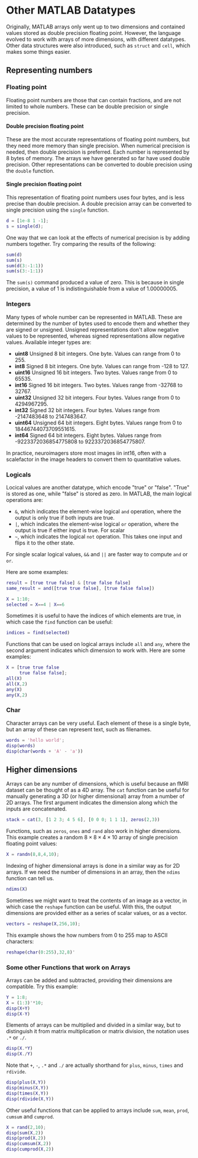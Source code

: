 # Other MATLAB Datatypes
Originally, MATLAB arrays only went up to two dimensions and contained values stored as double precision floating point.
However, the language evolved to work with arrays of more dimensions, with different datatypes.
Other data structures were also introduced, such as ``struct`` and ``cell``, which makes some things easier.

## Representing numbers
### Floating point
Floating point numbers are those that can contain fractions, and are not limited to whole numbers.
These can be double precision or single precision.  
#### Double precision floating point
These are the most accurate representations of floating point numbers, but they need more memory than single precision.
When numerical precision is needed, then double precision is preferred. Each number is represented by 8 bytes of memory.
The arrays we have generated so far have used double precision.  Other representations can be converted to double precision using the ``double`` function.

#### Single precision floating point
This representation of floating point numbers uses four bytes, and is less precise than double precision.
A double precision array can be converted to single precision using the ``single`` function.
```matlab
d = [1e-8 1 -1];
s = single(d);
```
One way that we can look at the effects of numerical precision is by adding numbers together.  Try comparing the results of the following:
```matlab
sum(d)
sum(s)
sum(d(3:-1:1))
sum(s(3:-1:1))
```
The ``sum(s)`` command produced a value of zero.  This is because in single precision, a value of 1 is indistinguishable from a value of 1.00000005.

### Integers
Many types of whole number can be represented in MATLAB. These are determined by the number of bytes used to encode them and whether they are signed or unsigned.
Unsigned representations don't allow negative values to be represented, whereas signed representations allow negative values.
Available integer types are:
* **uint8** Unsigned 8 bit integers. One byte. Values can range from 0 to 255.
* **int8** Signed 8 bit integers. One byte. Values can range from -128 to 127.
* **uint16** Unsigned 16 bit integers. Two bytes. Values range from 0 to 65535.
* **int16** Signed 16 bit integers. Two bytes. Values range from -32768 to 32767.
* **uint32** Unsigned 32 bit integers. Four bytes. Values range from 0 to 4294967295.
* **int32** Signed 32 bit integers. Four bytes. Values range from -2147483648 to 2147483647.
* **uint64** Unsigned 64 bit integers. Eight bytes. Values range from 0 to 18446744073709551615.
* **int64** Signed 64 bit integers. Eight bytes. Values range from -9223372036854775808 to 9223372036854775807.

In practice, neuroimagers store most images iin int16, often with a scalefactor in the image headers to convert them to quantitative values.

### Logicals
Locical values are another datatype, which encode "true" or "false". "True" is stored as one, while "false" is stored as zero.
In MATLAB, the main logical operations are:

* ``&``, which indicates the element-wise logical ``and`` operation, where the output is only true if both inputs are true. 
* ``|``, which indicates the element-wise logical ``or`` operation, where the output is true if either input is true. For scalar
* `~`, which indicates the logical ``not`` operation. This takes one input and flips it to the other state.

For single scalar logical values, ``&&`` and  ``||`` are faster way to compute ``and`` or ``or``.

Here are some examples:
```matlab
result = [true true false] & [true false false]
same_result = and([true true false], [true false false])

X = 1:10;
selected = X==4 | X==6
```

Sometimes it is useful to have the indices of which elements are true, in which case the ``find`` function can be useful:
```matlab
indices = find(selected)
```
Functions that can be used on logical arrays include ``all`` and ``any``, where the second argument indicates which dimension to work with. Here are some examples:
```matlab
X = [true true false
     true false false];
all(X)
all(X,2)
any(X)
any(X,2)
```

### Char
Character arrays can be very useful. Each element of these is a single byte, but an array of these can represent text, such as filenames.
```matlab
words = 'hello world';
disp(words)
disp(char(words + 'A' - 'a'))
```

## Higher dimensions
Arrays can be any number of dimensions, which is useful because an fMRI dataset can be thought of as a 4D array.
The ``cat`` function can be useful for manually generating a 3D (or higher dimensional) array from a number of 2D arrays.
The first argument indicates the dimension along which the inputs are concatenated.
```matlab
stack = cat(3, [1 2 3; 4 5 6], [0 0 0; 1 1 1], zeros(2,3))
```

Functions, such as ``zeros``, ``ones`` and ``rand`` also work in higher dimensions.
This example creates a random $8 \times 8 \times 4 \times 10$ array of single precision floating point values:
```matlab
X = randn(8,8,4,10);
```

Indexing of higher dimensional arrays is done in a similar way as for 2D arrays.
If we need the number of dimensions in an array, then the ``ndims`` function can tell us.
```matlab
ndims(X)
```

Sometimes we might want to treat the contents of an image as a vector, in which case the ``reshape`` function can be useful.
With this, the output dimensions are provided either as a series of scalar values, or as a vector.
```matlab
vectors = reshape(X,256,10);
```
This example shows the how numbers from 0 to 255 map to ASCII characters:
```matlab
reshape(char(0:255),32,8)'
```

### Some other Functions that work on Arrays

Arrays can be added and subtracted, providing their dimensions are compatible. Try this example:
```matlab
Y = 1:8;
X = (1:3)'*10;
disp(X+Y)
disp(X-Y)
```
Elements of arrays can be multiplied and divided in a similar way, but to distinguish it from matrix multiplication or matrix division, the notation uses ``.*`` or ``./``.
```matlab
disp(X.*Y)
disp(X./Y)
```
Note that ``+``, ``-``, ``.*`` and ``./`` are actually shorthand for ``plus``, ``minus``, ``times`` and ``rdivide``.
```matlab
disp(plus(X,Y))
disp(minus(X,Y))
disp(times(X,Y))
disp(rdivide(X,Y))
```

Other useful functions that can be applied to arrays include ``sum``, ``mean``, ``prod``, ``cumsum`` and ``cumprod``.
```matlab
X = rand(2,10);
disp(sum(X,2))
disp(prod(X,2))
disp(cumsum(X,2))
disp(cumprod(X,2))
```






